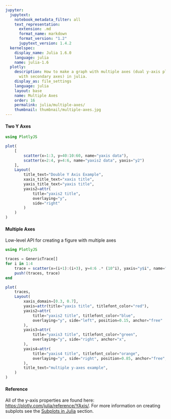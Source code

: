 ```yaml
---
jupyter:
  jupytext:
    notebook_metadata_filter: all
    text_representation:
      extension: .md
      format_name: markdown
      format_version: "1.2"
      jupytext_version: 1.4.2
  kernelspec:
    display_name: Julia 1.6.0
    language: julia
    name: julia-1.6
  plotly:
    description: How to make a graph with multiple axes (dual y-axis plots, plots
      with secondary axes) in julia.
    display_as: file_settings
    language: julia
    layout: base
    name: Multiple Axes
    order: 16
    permalink: julia/multiple-axes/
    thumbnail: thumbnail/multiple-axes.jpg
---
```


#### Two Y Axes

```julia
using PlotlyJS

plot(
    [
        scatter(x=1:3, y=40:10:60, name="yaxis data"),
        scatter(x=2:4, y=4:6, name="yaxis2 data", yaxis="y2")
    ],
    Layout(
        title_text="Double Y Axis Example",
        xaxis_title_text="xaxis title",
        yaxis_title_text="yaxis title",
        yaxis2=attr(
            title="yaxis2 title",
            overlaying="y",
            side="right"
        )
    )
)
```

#### Multiple Axes

Low-level API for creating a figure with multiple axes

```julia
using PlotlyJS

traces = GenericTrace[]
for i in 1:4
    trace = scatter(x=(i+1):(i+3), y=4:6 .* (10^i), yaxis="y$i", name="yaxis$i data")
    push!(traces, trace)
end

plot(
    traces,
    Layout(
        xaxis_domain=[0.3, 0.7],
        yaxis=attr(title="yaxis title", titlefont_color="red"),
        yaxis2=attr(
            title="yaxis2 title", titlefont_color="blue",
            overlaying="y", side="left", position=0.15, anchor="free"
        ),
        yaxis3=attr(
            title="yaxis3 title", titlefont_color="green",
            overlaying="y", side="right", anchor="x",
        ),
        yaxis4=attr(
            title="yaxis4 title", titlefont_color="orange",
            overlaying="y", side="right", position=0.85, anchor="free",
        ),
        title_text="multiple y-axes example",
    )
)
```

#### Reference

All of the y-axis properties are found here: https://plotly.com/julia/reference/YAxis/.  For more information on creating subplots see the [Subplots in Julia](/julia/subplots/) section.
